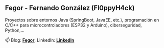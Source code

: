 ## Fegor - Fernando González (Fl0ppyH4ck)

Proyectos sobre entornos Java (SpringBoot, JavaEE, etc.), programación en C/C++ para microcontroladores (ESP32 y Arduino), ciberseguridad, Python,...

📫 Blog: [**Fegor**](https://www.fegor.com/), LinkedIn: [**LinkedIn**](https://www.linkedin.com/in/fegor/)

<!--
**fegorama/fegorama** is a ✨ _special_ ✨ repository because its `README.md` (this file) appears on your GitHub profile.

Here are some ideas to get you started:

- 🔭 I’m currently working on ...
- 🌱 I’m currently learning ...
- 👯 I’m looking to collaborate on ...
- 🤔 I’m looking for help with ...
- 💬 Ask me about ...
- 📫 How to reach me: ...
- 😄 Pronouns: ...
- ⚡ Fun fact: ...
-->

